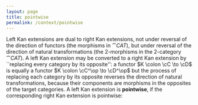 ```yaml
---
layout: page
title: pointwise
permalink: /context/pointwise
---
```

Left Kan extensions are dual to right Kan extensions, not under reversal of the direction of functors (the morphisms in $\cat{CAT}$), but under reversal of the direction of natural transformations (the 2-morphisms in the 2-category $\cat{CAT}$). A left Kan extension may be converted to a right Kan extension by ``replacing every category by its opposite'': a functor $K \colon \cC \to \cD$ is equally a functor $K \colon \cC^\op \to \cD^\op$ but the process of replacing each category by its opposite reverses the direction of  natural transformations, because their components are morphisms in the opposites of the target categories. A left Kan extension is **pointwise**, if the corresponding right Kan extension is pointwise:
